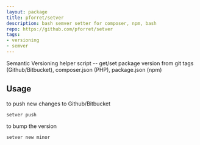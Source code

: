 ```yaml
---
layout: package
title: pforret/setver
description: bash semver setter for composer, npm, bash
repo: https://github.com/pforret/setver
tags:
- versioning
- semver
---
```


Semantic Versioning helper script -- get/set package version from git tags (Github/Bitbucket), composer.json (PHP), package.json (npm)

## Usage

to push new changes to Github/Bitbucket

    setver push

to bump the version

    setver new minor
